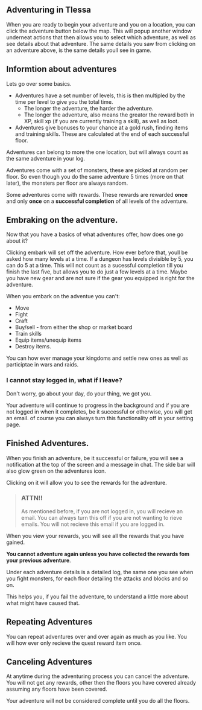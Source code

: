 ## Adventuring in Tlessa

When you are ready to begin your adventure and you on a location, you can click the adventure button below the map. This will popup another window underneat actions that then allows you to select which adventure, as well as see details about that adventure. The same details you saw from clicking on an adventure above, is the same details youll see in game.

## Informtion about adventures

Lets go over some basics. 

- Adventures have a set number of levels, this is then multipled by the time per level to give you the total time.
  - The longer the adventure, the harder the adventure.
  - The longer the adventure, also means the greator the reward both in XP, skill xp (if you are currently training a skill), as well as loot.
- Adventures give bonuses to your chance at a gold rush, finding items and training skills. These are calculated at the end of each successful floor.

Adventures can belong to more the one location, but will always count as the same adventure in your log.

Adventures come with a set of monsters, these are picked at random per floor. So even though you do the same adventure 5 times (more on that later), the monsters per floor are always random.

Some adventures come with rewards. These rewards are rewarded **once** and only **once** on a **successful completion** of all levels of the adventure.

## Embraking on the adventure.

Now that you have a basics of what adventures offer, how does one go about it? 

Clicking embark will set off the adventure. How ever before that, youll be asked how many levels at a time. If a dungeon has levels divisible by 5, you can do 5 at a time. This will not count as a sucessful completion till you finish the last five, but allows you to do just a few levels at a time. Maybe you have new gear and are not sure if the gear you equipped is right for the adventure.

When you embark on the adventue you can't:

- Move
- Fight
- Craft
- Buy/sell - from either the shop or market board
- Train skills
- Equip items/unequip items
- Destroy items.

You can how ever manage your kingdoms and settle new ones as well as participtae in wars and raids.

### I cannot stay logged in, what if I leave?

Don't worry, go about your day, do your thing, we got you.

Your adventure will continue to progress in the background and if you are not logged in when it completes, be it successful or otherwise, you will get an email. of course you can always turn this functionality off in your setting page.

## Finished Adventures.

When you finish an adventure, be it successful or failure, you will see a notification at the top of the screen and a message in chat. The side bar will also glow green on the adventures icon.

Clicking on it will allow you to see the rewards for the adventure. 

> ### ATTN!!
>
> As mentioned before, if you are not logged in, you will recieve an email. You can always turn this off if you are not wanting to rieve emails.
> You will not recieve this email if you are logged in.

When you view your rewards, you will see all the rewards that you have gained. 

**You cannot adventure again unless you have collected the rewards fom your previous adventure**.

Under each adventure details is a detailed log, the same one you see when you fight monsters, for each floor detailing the attacks and blocks and so on.

This helps you, if you fail the adventure, to understand a little more about what might have caused that.

## Repeating Adventures

You can repeat adventures over and over again as much as you like. You will how ever only recieve the quest reward item once.

## Canceling Adventures

At anytime during the adventuring process you can cancel the adventure. You will not get any rewards, other then the floors you have covered already assuming any floors have been covered.

Your adventure will not be considered complete until you do all the floors.